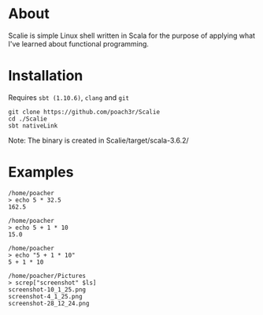 # About
Scalie is simple Linux shell written in Scala for the purpose of applying what
I've learned about functional programming.

# Installation
Requires `sbt (1.10.6)`, `clang` and `git`

```
git clone https://github.com/poach3r/Scalie
cd ./Scalie
sbt nativeLink
```

Note: The binary is created in Scalie/target/scala-3.6.2/

# Examples
```
/home/poacher
> echo 5 * 32.5
162.5

/home/poacher
> echo 5 + 1 * 10
15.0

/home/poacher
> echo "5 + 1 * 10"
5 + 1 * 10
```

```
/home/poacher/Pictures
> screp["screenshot" $ls]
screenshot-10_1_25.png
screenshot-4_1_25.png
screenshot-28_12_24.png
```
